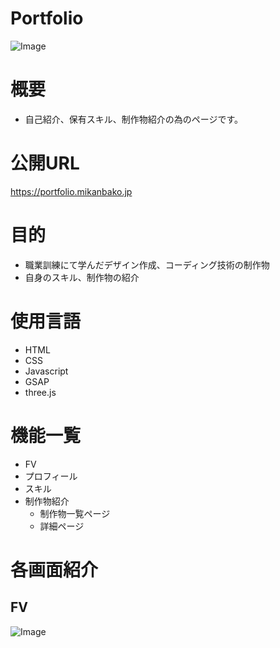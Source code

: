 # Portfolio
![Image](https://github.com/user-attachments/assets/63869571-f1e4-444f-91ba-e765a33ca402)

# 概要
* 自己紹介、保有スキル、制作物紹介の為のページです。

# 公開URL
<a href="https://portfolio.mikanbako.jp" target="_blank">https://portfolio.mikanbako.jp</a>

# 目的
* 職業訓練にて学んだデザイン作成、コーディング技術の制作物
* 自身のスキル、制作物の紹介

# 使用言語
* HTML
* CSS
* Javascript
* GSAP
* three.js

# 機能一覧
* FV
* プロフィール
* スキル
* 制作物紹介
  * 制作物一覧ページ
  * 詳細ページ

# 各画面紹介
## FV
![Image](https://github.com/user-attachments/assets/5754c0aa-fafd-48aa-8da4-7953b086fd4c)